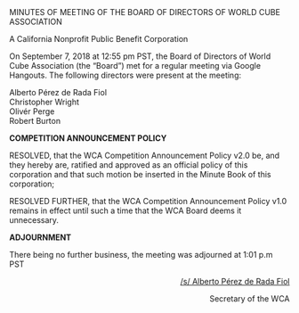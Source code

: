 <div class="text-center">
MINUTES OF MEETING OF THE BOARD OF DIRECTORS OF WORLD CUBE ASSOCIATION

A California Nonprofit Public Benefit Corporation
</div>

On September 7, 2018 at 12:55 pm PST, the Board of Directors of World Cube Association (the “Board”) met for a regular meeting via Google Hangouts. The following directors were present at the meeting:

<div class="text-center">
Alberto Pérez de Rada Fiol <br>
Christopher Wright <br>
Olivér Perge <br>
Robert Burton <br>
</div>

<b class="text-center">COMPETITION ANNOUNCEMENT POLICY</b>

RESOLVED, that the WCA Competition Announcement Policy v2.0 be, and they hereby are, ratified and approved as an official policy of this corporation and that such motion be inserted in the Minute Book of this corporation;

RESOLVED FURTHER, that the WCA Competition Announcement Policy v1.0 remains in effect until such a time that the WCA Board deems it unnecessary.

<b class="text-center">ADJOURNMENT</b>

There being no further business, the meeting was adjourned at 1:01 p.m PST

<div style="text-align: right;">
<span style="text-decoration: underline;">/s/ Alberto Pérez de Rada Fiol</span>

Secretary of the WCA
</div>
